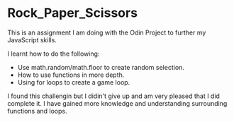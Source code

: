 # Rock_Paper_Scissors
This is an assignment I am doing with the Odin Project to further my JavaScript skills.

I learnt how to do the following:

* Use math.random/math.floor to create random selection.
* How to use functions in more depth.
* Using for loops to create a game loop.

I found this challengin but I didin't give up and am very pleased that I did complete it. I have gained more knowledge and understanding surrounding functions and loops.
